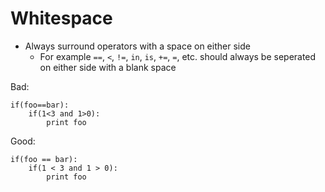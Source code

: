 # Whitespace

- Always surround operators with a space on either side
	- For example `==`, `<`, `!=`, `in`, `is`, `+=`, `=`, etc. should always be seperated on either side with a blank space

Bad:
```
if(foo==bar):
	if(1<3 and 1>0):
		print foo
```

Good:
```
if(foo == bar):
	if(1 < 3 and 1 > 0):
		print foo
```